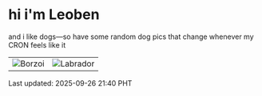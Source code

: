 # hi i'm Leoben

and i like dogs—so have some random dog pics that change whenever my CRON feels like it

|  |  |
|--------|----------|
| ![Borzoi](https://random-dog-vercel.vercel.app/api/random-borzoi?v=1758894016) | ![Labrador](https://random-dog-vercel.vercel.app/api/random-labrador?v=1758894016) |

Last updated: 2025-09-26 21:40 PHT
